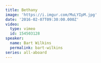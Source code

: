 ```yaml
---
title: Bethany
image: 'https://i.imgur.com/MuLYIpM.jpg'
date: '2016-02-07T09:30:00.000Z'
video:
  type: vimeo
  id: 154503128
speaker:
  name: Bart Wilkins
  permalink: bart-wilkins
series: all-aboard
---
```


